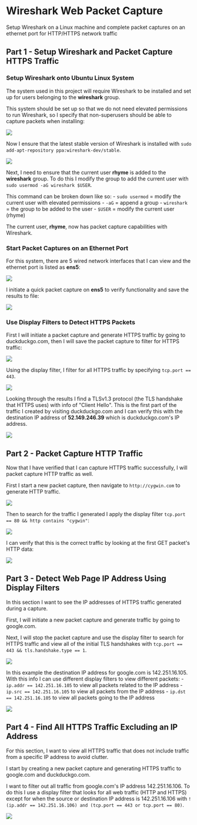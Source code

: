 # Wireshark Web Packet Capture

Setup Wireshark on a Linux machine and complete packet captures on an ethernet port for HTTP/HTTPS network traffic

## Part 1 - Setup Wireshark and Packet Capture HTTPS Traffic

### Setup Wireshark onto Ubuntu Linux System

The system used in this project will require Wireshark to be installed and set up for users belonging to the **wireshark** group. 

This system should be set up so that we do not need elevated permissions to run Wireshark, so I specify that non-superusers should be able to capture packets when installing:

![](Images/Pasted%20image%2020230728150736.png)

Now I ensure that the latest stable version of Wireshark is installed with `sudo add-apt-repository ppa:wireshark-dev/stable`.

![](Images/Pasted%20image%2020230728150931.png)

Next, I need to ensure that the current user **rhyme** is added to the **wireshark** group. To do this I modify the group to add the current user with `sudo usermod -aG wireshark $USER`.

This command can be broken down like so: 
	- `sudo usermod` = modify the current user with elevated permissions
	- `-aG` = append a group
	- `wireshark` = the group to be added to the user
	- `$USER` = modify the current user (rhyme)

The current user, **rhyme**, now has packet capture capabilities with Wireshark. 

### Start Packet Captures on an Ethernet Port

For this system, there are 5 wired network interfaces that I can view and the ethernet port is listed as **ens5**:

![](Images/Pasted%20image%2020230728152328.png)

I initiate a quick packet capture on **ens5** to verify functionality and save the results to file:  

![](Images/Pasted%20image%2020230728153230.png)

### Use Display Filters to Detect HTTPS Packets

First I will initiate a packet capture and generate HTTPS traffic by going to duckduckgo.com, then I will save the packet capture to filter for HTTPS traffic:

![](Images/Pasted%20image%2020230728154829.png)

Using the display filter, I filter for all HTTPS traffic by specifying `tcp.port == 443`.

![](Images/Pasted%20image%2020230728155028.png)

Looking through the results I find a TLSv1.3 protocol (the TLS handshake that HTTPS uses) with info of "Client Hello". This is the first part of the traffic I created by visiting duckduckgo.com and I can verify this with the destination IP address of **52.149.246.39** which is duckduckgo.com's IP address. 

![](Images/Pasted%20image%2020230728155251.png)

## Part 2 - Packet Capture HTTP Traffic

Now that I have verified that I can capture HTTPS traffic successfully, I will packet capture HTTP traffic as well. 

First I start a new packet capture, then navigate to `http://cygwin.com` to generate HTTP traffic. 

![](Images/Pasted%20image%2020230728161549.png)

Then to search for the traffic I generated I apply the display filter `tcp.port == 80 && http contains "cygwin"`:

![](Images/Pasted%20image%2020230728161705.png)

I can verify that this is the correct traffic by looking at the first GET packet's HTTP data: 

![](Images/Pasted%20image%2020230728161828.png)

## Part 3 - Detect Web Page IP Address Using Display Filters

In this section I want to see the IP addresses of HTTPS traffic generated during a capture. 

First, I will initiate a new packet capture and generate traffic by going to google.com. 

Next, I will stop the packet capture and use the display filter to search for HTTPS traffic and view all of the initial TLS handshakes with `tcp.port == 443 && tls.handshake.type == 1`.

![](Images/Pasted%20image%2020230728163341.png)

In this example the destination IP address for google.com is 142.251.16.105. With this info I can use different display filters to view different packets: 
	- `ip.addr == 142.251.16.105` to view all packets related to the IP address
	- `ip.src == 142.251.16.105` to view all packets from the IP address
	- `ip.dst == 142.251.16.105` to view all packets going to the IP address

![](Images/Pasted%20image%2020230728163943.png)

## Part 4 - Find All HTTPS Traffic Excluding an IP Address

For this section, I want to view all HTTPS traffic that does not include traffic from a specific IP address to avoid clutter. 

I start by creating a new packet capture and generating HTTPS traffic to google.com and duckduckgo.com.  

I want to filter out all traffic from google.com's IP address 142.251.16.106. To do this I use a display filter that looks for all web traffic (HTTP and HTTPS) except for when the source or destination IP address is 142.251.16.106 with `!(ip.addr == 142.251.16.106) and (tcp.port == 443 or tcp.port == 80)`. 

![](Images/Pasted%20image%2020230728171334.png)


